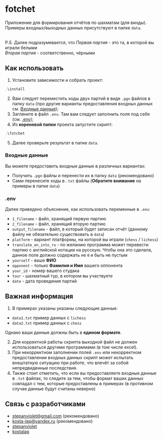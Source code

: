 # fotchet
Приложение для формирования отчётов по шахматам (для винды).<br />
Примеры входных/выходных данных присутствуют в папке ``data``.<br />
<br />

P.S. Далее подразумевается, что <i>Первая партия</i> - это та, в которой вы играли белыми<br />
<i>Вторая партия</i> - соответственно, чёрными

## Как использовать
1. Установите зависимости и собрать проект:
```powershell
.\install
```
2. Вам следует переместить ходы двух партий в виде ``.pgn`` файлов в папку ``data`` 
   (про другие варианты предоставления входных данных см. [Входные данные](https://github.com/1stepanviolet1/fotchet/tree/main?tab=readme-ov-file#входные-данные));
3. Загляните в файл ``.env``. Там вам следует заполнить поля под себя (см. [.env](https://github.com/1stepanviolet1/fotchet/tree/main?tab=readme-ov-file#env));
4. Из <b>кореневой папки</b> проекта запустите скрипт:
```powershell
.\fotchet
```
5. Далее проверьте результат в папке ``data``.

### Входные данные
Вы можете предоставить входные данные в различных вариантах:
- Получить ``.pgn`` файлы и перенести их в папку ``data`` (рекомендовано)
- Сами перенесите ходы в ``.txt`` файлы (<b>Обратите внимание</b> на примеры в папке ``data``)

### .env
Далее приведено объяснение, как использовать переменные в ``.env``:
- ``1_filename`` - файл, хранящий первую партию
- ``2_filename`` - файл, хранящий вторую партию
- ``output_filename`` - файл, в который будет записан отчёт (данному файлу не обязательно существовать в ``data``)
- ``platform`` - вариант платформы, на которой вы играли (``chess`` / ``lichess``)
- ``translate_en_into_ru`` - по желанию программа может перевести партию с английской нотации на русскую. Чтобы она это сделала, данное поле должно содержать не ``0`` и быть не пустым
- ``yourself`` - ваше <b>ФИО</b>
- ``opponent`` - только <b>Фамилия и Имя</b> вашего оппонента
- ``your_id`` - номер вашего студака
- ``tour`` - шахматный тур, в котором вы участвуете
- ``date`` - дата проведения партий

## Важная информация
1. В примерах указаны указаны следующие данные:
- ``data1.txt`` пример данных с ``lichess``
- ``data2.txt`` пример данных с ``chess``

Однако ваши данные должны быть в <b>едином формате</b>.

2. Для корректной работы скрипта выходной файл не должен использоваться другими программами (в том числе excel).
3. При некорректном заполнении полей ``.env`` или некорректном предоставлении входных данных скрипт может испытать внештатную ситуацию при работе, что влечёт за собой непредвиденные последствия.
4. Также стоит отметить, что если вы предоставляете входные данные в ``.txt`` файлах, то следите за тем, чтобы формат ваших данных совпадал с тем, которые предоставлены в примерах (в противном случае данные будут считаны неверно)

## Связь с разработчиками
- stepanviolet@gmail.com (рекомендовано)
- kosta-lap@yandex.ru (рекомендовано)
- [stepanviolet](https://vk.com/stepanviolet)
- [kostalap](https://vk.com/kostalap)

